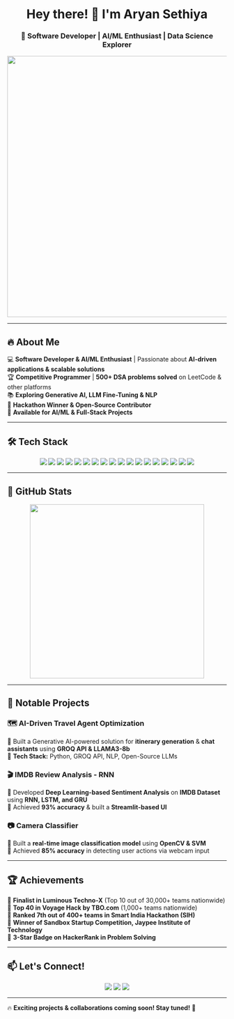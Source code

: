 <h1 align="center">Hey there! 👋 I'm Aryan Sethiya</h1>
<h3 align="center">🚀 Software Developer | AI/ML Enthusiast | Data Science Explorer</h3>

<p align="center">
  <img src="https://media.giphy.com/media/RbDKaczqWovIugyJmW/giphy.gif" width="600">
</p>

---

## 🔥 About Me  
💻 **Software Developer & AI/ML Enthusiast** | Passionate about **AI-driven applications & scalable solutions**  
🏆 **Competitive Programmer** | **500+ DSA problems solved** on LeetCode & other platforms  
📚 **Exploring Generative AI, LLM Fine-Tuning & NLP**  
🚀 **Hackathon Winner & Open-Source Contributor**  
🎯 **Available for AI/ML & Full-Stack Projects**  

---

## 🛠 Tech Stack  

<p align="center">
  <img src="https://img.shields.io/badge/Python-3776AB?style=for-the-badge&logo=python&logoColor=white">
  <img src="https://img.shields.io/badge/C++-00599C?style=for-the-badge&logo=cplusplus&logoColor=white">
  <img src="https://img.shields.io/badge/JavaScript-F7DF1E?style=for-the-badge&logo=javascript&logoColor=black">
  <img src="https://img.shields.io/badge/TensorFlow-FF6F00?style=for-the-badge&logo=tensorflow&logoColor=white">
  <img src="https://img.shields.io/badge/PyTorch-EE4C2C?style=for-the-badge&logo=pytorch&logoColor=white">
  <img src="https://img.shields.io/badge/Scikit--Learn-F7931E?style=for-the-badge&logo=scikit-learn&logoColor=white">
  <img src="https://img.shields.io/badge/OpenCV-5C3EE8?style=for-the-badge&logo=opencv&logoColor=white">
  <img src="https://img.shields.io/badge/React-61DAFB?style=for-the-badge&logo=react&logoColor=white">
  <img src="https://img.shields.io/badge/Next.js-000000?style=for-the-badge&logo=nextdotjs&logoColor=white">
  <img src="https://img.shields.io/badge/Flask-000000?style=for-the-badge&logo=flask&logoColor=white">
  <img src="https://img.shields.io/badge/Django-092E20?style=for-the-badge&logo=django&logoColor=white">
  <img src="https://img.shields.io/badge/Hadoop-66CCFF?style=for-the-badge&logo=apachehadoop&logoColor=white">
  <img src="https://img.shields.io/badge/Apache%20Spark-F24E1E?style=for-the-badge&logo=apachespark&logoColor=white">
  <img src="https://img.shields.io/badge/AWS-FF9900?style=for-the-badge&logo=amazonaws&logoColor=white">
  <img src="https://img.shields.io/badge/GCP-4285F4?style=for-the-badge&logo=google-cloud&logoColor=white">
  <img src="https://img.shields.io/badge/MySQL-4479A1?style=for-the-badge&logo=mysql&logoColor=white">
  <img src="https://img.shields.io/badge/MongoDB-47A248?style=for-the-badge&logo=mongodb&logoColor=white">
  <img src="https://img.shields.io/badge/Docker-2496ED?style=for-the-badge&logo=docker&logoColor=white">
</p>

---

## 🚀 GitHub Stats  

<p align="center">
  <img src="https://github-readme-stats.vercel.app/api/top-langs/?username=AryanSethiya&layout=compact&theme=dark&langs_count=8&hide_border=true" width="400"/>
</p>

---

## 🚀 Notable Projects  

### 🗺️ AI-Driven Travel Agent Optimization  
🔹 Built a Generative AI-powered solution for **itinerary generation** & **chat assistants** using **GROQ API & LLAMA3-8b**  
🔹 **Tech Stack:** Python, GROQ API, NLP, Open-Source LLMs  

### 🎬 IMDB Review Analysis - RNN  
🔹 Developed **Deep Learning-based Sentiment Analysis** on **IMDB Dataset** using **RNN, LSTM, and GRU**  
🔹 Achieved **93% accuracy** & built a **Streamlit-based UI**  

### 📷 Camera Classifier  
🔹 Built a **real-time image classification model** using **OpenCV & SVM**  
🔹 Achieved **85% accuracy** in detecting user actions via webcam input  

---

## 🏆 Achievements  

🏅 **Finalist in Luminous Techno-X** (Top 10 out of 30,000+ teams nationwide)  
🏅 **Top 40 in Voyage Hack by TBO.com** (1,000+ teams nationwide)  
🏅 **Ranked 7th out of 400+ teams in Smart India Hackathon (SIH)**  
🏅 **Winner of Sandbox Startup Competition, Jaypee Institute of Technology**  
🏅 **3-Star Badge on HackerRank in Problem Solving**  

---

## 📫 Let's Connect!  

<p align="center">
  <a href="mailto:e22cseu0667@bennett.edu.in"><img src="https://img.shields.io/badge/Email-0078D4?style=for-the-badge&logo=microsoft-outlook&logoColor=white"></a>
  <a href="https://github.com/AryanSethiya"><img src="https://img.shields.io/badge/GitHub-181717?style=for-the-badge&logo=github&logoColor=white"></a>
  <a href="https://linkedin.com/in/aryan-sethiya-4b645520a"><img src="https://img.shields.io/badge/LinkedIn-0A66C2?style=for-the-badge&logo=linkedin&logoColor=white"></a>
</p>

---

🔥 **Exciting projects & collaborations coming soon! Stay tuned!** 🚀  
